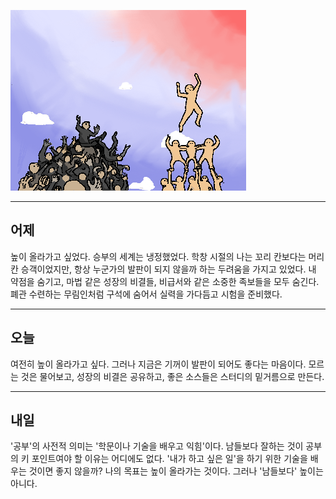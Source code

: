 ![1](./imgsrc/21.png)

---

## 어제

높이 올라가고 싶었다.
승부의 세계는 냉정했었다.
학창 시절의 나는 꼬리 칸보다는 머리 칸 승객이었지만,
항상 누군가의 발판이 되지 않을까 하는 두려움을 가지고 있었다.
내 약점을 숨기고, 마법 같은 성장의 비결들, 비급서와 같은 소중한 족보들을 모두 숨긴다.
폐관 수련하는 무림인처럼 구석에 숨어서 실력을 가다듬고 시험을 준비했다.

---

## 오늘

여전히 높이 올라가고 싶다.
그러나 지금은 기꺼이 발판이 되어도 좋다는 마음이다.
모르는 것은 물어보고, 성장의 비결은 공유하고, 좋은 소스들은 스터디의 밑거름으로 만든다.

---

## 내일

'공부'의 사전적 의미는 '학문이나 기술을 배우고 익힘'이다.
남들보다 잘하는 것이 공부의 키 포인트여야 할 이유는 어디에도 없다.
'내가 하고 싶은 일'을 하기 위한 기술을 배우는 것이면 좋지 않을까?
나의 목표는 높이 올라가는 것이다.
그러나 '남들보다' 높이는 아니다.
